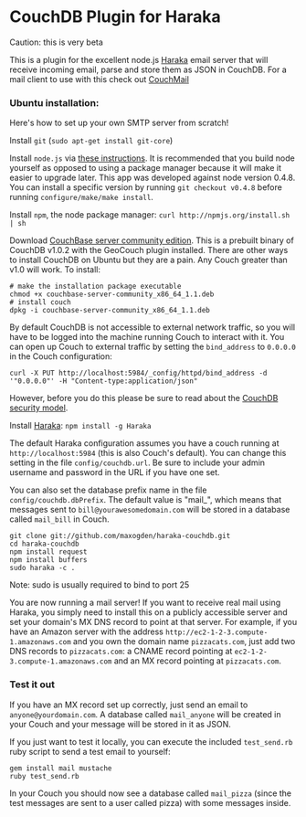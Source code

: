 # CouchDB Plugin for Haraka

Caution: this is very beta

This is a plugin for the excellent node.js [Haraka](https://github.com/baudehlo/Haraka) email server that will receive incoming email, parse and store them as JSON in CouchDB. For a mail client to use with this check out [CouchMail](https://github.com/maxogden/couchmail)

### Ubuntu installation:

Here's how to set up your own SMTP server from scratch!

Install `git` (`sudo apt-get install git-core`)

Install `node.js` via [these instructions](https://github.com/joyent/node/wiki/Installation). It is recommended that you build node yourself as opposed to using a package manager because it will make it easier to upgrade later. This app was developed against node version 0.4.8. You can install a specific version by running `git checkout v0.4.8` before running `configure/make/make install`.

Install `npm`, the node package manager: `curl http://npmjs.org/install.sh | sh`
  
Download [CouchBase server community edition](http://info.couchbase.com/couchbaseCEdownload.html). This is a prebuilt binary of CouchDB v1.0.2 with the GeoCouch plugin installed. There are other ways to install CouchDB on Ubuntu but they are a pain. Any Couch greater than v1.0 will work. To install:

    # make the installation package executable
    chmod +x couchbase-server-community_x86_64_1.1.deb
    # install couch
    dpkg -i couchbase-server-community_x86_64_1.1.deb
    
By default CouchDB is not accessible to external network traffic, so you will have to be logged into the machine running Couch to interact with it. You can open up Couch to external traffic by setting the `bind_address` to `0.0.0.0` in the Couch configuration: 

    curl -X PUT http://localhost:5984/_config/httpd/bind_address -d '"0.0.0.0"' -H "Content-type:application/json"
    
However, before you do this please be sure to read about the [CouchDB security model](http://blog.couchbase.com/whats-new-in-couchdb-1-0-part-4-securityn-stuff).

Install [Haraka](https://github.com/baudehlo/Haraka): `npm install -g Haraka`

The default Haraka configuration assumes you have a couch running at `http://localhost:5984` (this is also Couch's default). You can change this setting in the file `config/couchdb.url`. Be sure to include your admin username and password in the URL if you have one set.

You can also set the database prefix name in the file `config/couchdb.dbPrefix`. The default value is "mail_", which means that messages sent to `bill@yourawesomedomain.com` will be stored in a database called `mail_bill` in Couch.

    git clone git://github.com/maxogden/haraka-couchdb.git
    cd haraka-couchdb
    npm install request
    npm install buffers
    sudo haraka -c .

Note: sudo is usually required to bind to port 25

You are now running a mail server! If you want to receive real mail using Haraka, you simply need to install this on a publicly accessible server and set your domain's MX DNS record to point at that server. For example, if you have an Amazon server with the address `http://ec2-1-2-3.compute-1.amazonaws.com` and you own the domain name `pizzacats.com`, just add two DNS records to `pizzacats.com`: a CNAME record pointing at `ec2-1-2-3.compute-1.amazonaws.com` and an MX record pointing at `pizzacats.com`.

### Test it out

If you have an MX record set up correctly, just send an email to `anyone@yourdomain.com`. A database called `mail_anyone` will be created in your Couch and your message will be stored in it as JSON.

If you just want to test it locally, you can execute the included `test_send.rb` ruby script to send a test email to yourself:

    gem install mail mustache
    ruby test_send.rb
    
In your Couch you should now see a database called `mail_pizza` (since the test messages are sent to a user called pizza) with some messages inside.
